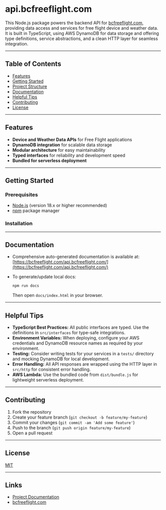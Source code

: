# api.bcfreeflight.com

This Node.js package powers the backend API for [bcfreeflight.com](https://bcfreeflight.com), providing data access and services for free flight device and weather data. It is built in TypeScript, using AWS DynamoDB for data storage and offering type definitions, service abstractions, and a clean HTTP layer for seamless integration.

---

## Table of Contents

- [Features](#features)
- [Getting Started](#getting-started)
- [Project Structure](#project-structure)
- [Documentation](#documentation)
- [Helpful Tips](#helpful-tips)
- [Contributing](#contributing)
- [License](#license)

---

## Features

- **Device and Weather Data APIs** for Free Flight applications
- **DynamoDB integration** for scalable data storage
- **Modular architecture** for easy maintainability
- **Typed interfaces** for reliability and development speed
- **Bundled for serverless deployment**

---

## Getting Started

### Prerequisites

- [Node.js](https://nodejs.org/) (version 18.x or higher recommended)
- [npm](https://www.npmjs.com/) package manager

### Installation

---

## Documentation

- Comprehensive auto-generated documentation is available at:  
  [https://bcfreeflight.com/api.bcfreeflight.com/](https://bcfreeflight.com/api.bcfreeflight.com/)

- To generate/update local docs:
  ```bash
  npm run docs
  ```
  Then open `docs/index.html` in your browser.

---

## Helpful Tips

- **TypeScript Best Practices:** All public interfaces are typed. Use the definitions in `src/interfaces` for type-safe integrations.
- **Environment Variables:** When deploying, configure your AWS credentials and DynamoDB resource names as required by your environment.
- **Testing:** Consider writing tests for your services in a `tests/` directory and mocking DynamoDB for local development.
- **Error Handling:** All API responses are wrapped using the HTTP layer in `src/http` for consistent error handling.
- **AWS Lambda:** Use the bundled code from `dist/bundle.js` for lightweight serverless deployment.

---

## Contributing

1. Fork the repository
2. Create your feature branch (`git checkout -b feature/my-feature`)
3. Commit your changes (`git commit -am 'Add some feature'`)
4. Push to the branch (`git push origin feature/my-feature`)
5. Open a pull request

---

## License

[MIT](./LICENSE)

---

## Links

- [Project Documentation](https://bcfreeflight.com/api.bcfreeflight.com/)
- [bcfreeflight.com](https://bcfreeflight.com)